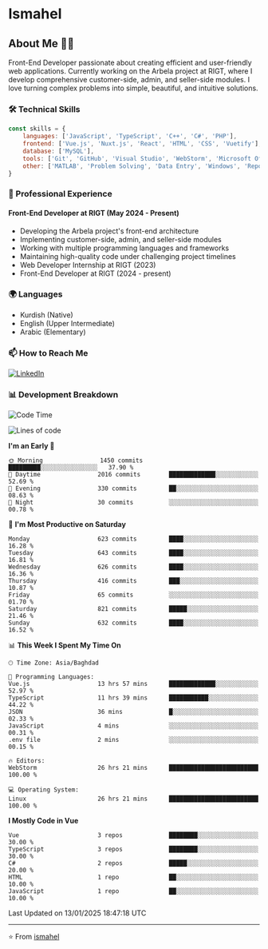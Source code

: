 # Ismahel

## About Me 👨‍💻
Front-End Developer passionate about creating efficient and user-friendly web applications. Currently working on the Arbela project at RIGT, where I develop comprehensive customer-side, admin, and seller-side modules. I love turning complex problems into simple, beautiful, and intuitive solutions.

### 🛠️ Technical Skills
```javascript
const skills = {
    languages: ['JavaScript', 'TypeScript', 'C++', 'C#', 'PHP'],
    frontend: ['Vue.js', 'Nuxt.js', 'React', 'HTML', 'CSS', 'Vuetify'],
    database: ['MySQL'],
    tools: ['Git', 'GitHub', 'Visual Studio', 'WebStorm', 'Microsoft Office'],
    other: ['MATLAB', 'Problem Solving', 'Data Entry', 'Windows', 'Reporting']
}
```

### 💼 Professional Experience
#### Front-End Developer at RIGT (May 2024 - Present)
- Developing the Arbela project's front-end architecture
- Implementing customer-side, admin, and seller-side modules
- Working with multiple programming languages and frameworks
- Maintaining high-quality code under challenging project timelines
- Web Developer Internship at RIGT (2023)
- Front-End Developer at RIGT (2024 - present)

### 🌍 Languages
- Kurdish (Native)
- English (Upper Intermediate)
- Arabic (Elementary)

### 📫 How to Reach Me
[![LinkedIn](https://img.shields.io/badge/LinkedIn-0077B5?style=for-the-badge&logo=linkedin&logoColor=white)](https://linkedin.com/in/ismahel-zero-1053b4228)

### 📊 Development Breakdown
<!--START_SECTION:waka-->
![Code Time](http://img.shields.io/badge/Code%20Time-604%20hrs%2053%20mins-blue)

![Lines of code](https://img.shields.io/badge/From%20Hello%20World%20I%27ve%20Written-4.6%20million%20lines%20of%20code-blue)

**I'm an Early 🐤** 

```text
🌞 Morning                1450 commits        █████████░░░░░░░░░░░░░░░░   37.90 % 
🌆 Daytime                2016 commits        █████████████░░░░░░░░░░░░   52.69 % 
🌃 Evening                330 commits         ██░░░░░░░░░░░░░░░░░░░░░░░   08.63 % 
🌙 Night                  30 commits          ░░░░░░░░░░░░░░░░░░░░░░░░░   00.78 % 
```
📅 **I'm Most Productive on Saturday** 

```text
Monday                   623 commits         ████░░░░░░░░░░░░░░░░░░░░░   16.28 % 
Tuesday                  643 commits         ████░░░░░░░░░░░░░░░░░░░░░   16.81 % 
Wednesday                626 commits         ████░░░░░░░░░░░░░░░░░░░░░   16.36 % 
Thursday                 416 commits         ███░░░░░░░░░░░░░░░░░░░░░░   10.87 % 
Friday                   65 commits          ░░░░░░░░░░░░░░░░░░░░░░░░░   01.70 % 
Saturday                 821 commits         █████░░░░░░░░░░░░░░░░░░░░   21.46 % 
Sunday                   632 commits         ████░░░░░░░░░░░░░░░░░░░░░   16.52 % 
```


📊 **This Week I Spent My Time On** 

```text
🕑︎ Time Zone: Asia/Baghdad

💬 Programming Languages: 
Vue.js                   13 hrs 57 mins      █████████████░░░░░░░░░░░░   52.97 % 
TypeScript               11 hrs 39 mins      ███████████░░░░░░░░░░░░░░   44.22 % 
JSON                     36 mins             █░░░░░░░░░░░░░░░░░░░░░░░░   02.33 % 
JavaScript               4 mins              ░░░░░░░░░░░░░░░░░░░░░░░░░   00.31 % 
.env file                2 mins              ░░░░░░░░░░░░░░░░░░░░░░░░░   00.15 % 

🔥 Editors: 
WebStorm                 26 hrs 21 mins      █████████████████████████   100.00 % 

💻 Operating System: 
Linux                    26 hrs 21 mins      █████████████████████████   100.00 % 
```

**I Mostly Code in Vue** 

```text
Vue                      3 repos             ████████░░░░░░░░░░░░░░░░░   30.00 % 
TypeScript               3 repos             ████████░░░░░░░░░░░░░░░░░   30.00 % 
C#                       2 repos             █████░░░░░░░░░░░░░░░░░░░░   20.00 % 
HTML                     1 repo              ██░░░░░░░░░░░░░░░░░░░░░░░   10.00 % 
JavaScript               1 repo              ██░░░░░░░░░░░░░░░░░░░░░░░   10.00 % 
```




 Last Updated on 13/01/2025 18:47:18 UTC
<!--END_SECTION:waka-->

---
⭐️ From [ismahel](https://github.com/ismahelZero)
